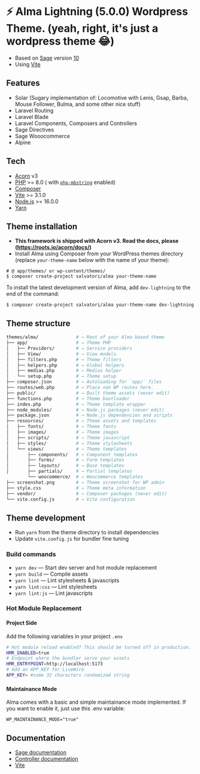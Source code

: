 
# ⚡️ Alma Lightning (5.0.0) Wordpress Theme. (yeah, right, it's just a wordpress theme 😂)

- Based on [Sage](https://roots.io/sage/) version [10](https://github.com/roots/sage/)
- Using [Vite](https://vitejs.dev)

## Features
- Solar (Sugary implementation of: Locomotive with Lenis, Gsap, Barba, Mouse Follower, Bulma, and some other nice stuff)
- Laravel Routing
- Laravel Blade
- Laravel Components, Composers and Controllers
- Sage Directives
- Sage Wooocommerce
- Alpine

## Tech

- [Acorn](https://roots.io/acorn/docs/installation/) v3
- [PHP](https://secure.php.net/manual/en/install.php) >= 8.0 (
  with [`php-mbstring`](https://secure.php.net/manual/en/book.mbstring.php) enabled)
- [Composer](https://getcomposer.org/download/)
- [Vite](https://vitejs.dev) >= 3.1.0
- [Node.js](http://nodejs.org/) >= 16.0.0
- [Yarn](https://yarnpkg.com/en/docs/install)

## Theme installation

- **This framework is shipped with Acorn v3. Read the docs, please (https://roots.io/acorn/docs/)**
- Install Alma using Composer from your WordPress themes directory (replace `your-theme-name` below with the name of
  your theme):

```shell
# @ app/themes/ or wp-content/themes/
$ composer create-project salvatori/alma your-theme-name
```

To install the latest development version of Alma, add `dev-lightning` to the end of the command:

```shell
$ composer create-project salvatori/alma your-theme-name dev-lightning
```

## Theme structure

```sh
themes/alma/              # → Root of your Alma based theme
├── app/                  # → Theme PHP
│   ├── Providers/        # → Service providers
│   ├── View/             # → View models
│   ├── filters.php       # → Theme filters
│   ├── helpers.php       # → Global helpers
│   ├── medias.php        # → Medias helper
│   └── setup.php         # → Theme setup
├── composer.json         # → Autoloading for `app/` files
├── routes/web.php        # → Place non WP routes here.
├── public/               # → Built theme assets (never edit)
├── functions.php         # → Theme bootloader
├── index.php             # → Theme template wrapper
├── node_modules/         # → Node.js packages (never edit)
├── package.json          # → Node.js dependencies and scripts
├── resources/            # → Theme assets and templates
│   ├── fonts/            # → Theme fonts
│   ├── images/           # → Theme images
│   ├── scripts/          # → Theme javascript
│   ├── styles/           # → Theme stylesheets
│   └── views/            # → Theme templates
│       ├── components/   # → Component templates
│       ├── forms/        # → Form templates
│       ├── layouts/      # → Base templates
│       ├── partials/     # → Partial templates
        └── woocommerce/  # → Woocommerce templates
├── screenshot.png        # → Theme screenshot for WP admin
├── style.css             # → Theme meta information
├── vendor/               # → Composer packages (never edit)
└── vite.config.js        # → Vite configuration
```

## Theme development

- Run `yarn` from the theme directory to install dependencies
- Update `vite.config.js` for bundler fine tuning

### Build commands

- `yarn dev` — Start dev server and hot module replacement
- `yarn build` — Compile assets
- `yarn lint` — Lint stylesheets & javascripts
- `yarn lint:css` — Lint stylesheets
- `yarn lint:js` — Lint javascripts

### Hot Module Replacement

#### Project Side

Add the following variables in your project `.env`

```sh
# Hot module reload enabled? This should be turned off in production.
HMR_ENABLED=true
# Endpoint where the bundler serve your assets
HMR_ENTRYPOINT=http://localhost:5173
# Add an APP_KEY for LiveWire
APP_KEY= #some 32 characters randomized string
```

#### Maintainance Mode

Alma comes with a basic and simple maintainance mode implemented. If you want to enable it, just use this .env variable: 

```
WP_MAINTAINANCE_MODE="true"
```

## Documentation

- [Sage documentation](https://roots.io/sage/docs/)
- [Controller documentation](https://github.com/soberwp/controller#usage)
- [Vite](https://vitejs.dev/guide/)
